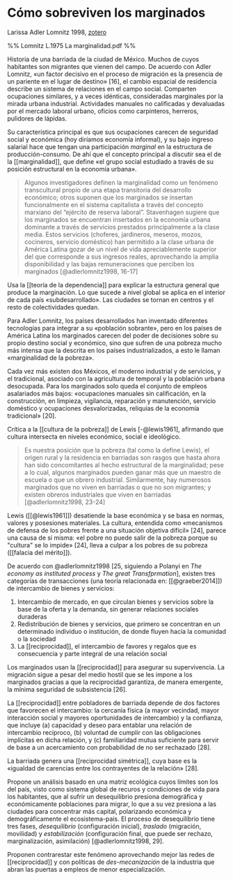 # Cómo sobreviven los marginados
Larissa Adler Lomnitz 1998, [zotero](zotero://select/items/@adlerlomnitz1998)

%% Lomnitz L.1975 La marginalidad.pdf %%

Historia de una barriada de la ciudad de México. Muchos de cuyos habitantes son migrantes que vienen del campo. De acuerdo con Adler Lomnitz, «un factor decisivo en el proceso de migración es la presencia de un pariente en el lugar de destino» [16], el cambio espacial de residencia describe un sistema de relaciones en el campo social. Comparten ocupaciones similares, y a veces idénticas, consideradas marginales por la mirada urbana industrial. Actividades manuales no calificadas y devaluadas por el mercado laboral urbano, oficios como carpinteros, herreros, pulidores de lápidas.

Su característica principal es que sus ocupaciones carecen de seguridad social y económica (hoy diríamos economía informal), y su bajo ingreso salarial hace que tengan una participación *marginal* en la estructura de producción-consumo. De ahí que el concepto principal a discutir sea el de la [[marginalidad]], que define «el grupo social estudiado a través de su posición estructural en la economía urbana».

> Algunos investigadores definen la marginalidad como un fenómeno transcultural propio de una etapa transitoria del desarrollo económico; otros suponen que los marginados se insertan funcionalmente en el sistema capitalista a través del concepto marxiano del “ejército de reserva laboral”. Stavenhagen sugiere que los marginados se encuentran insertados en la economía urbana dominante a través de servicios prestados principalmente a la clase media. Estos servicios (choferes, jardineros, meseros, mozos, cocineros, servicio doméstico) han permitido a la clase urbana de América Latina gozar de un nivel de vida apreciablemente superior del que corresponde a sus ingresos reales, aprovechando la amplia disponibilidad y las bajas remuneraciones que perciben los marginados [@adlerlomnitz1998, 16-17]

Usa la [[teoría de la dependencia]] para explicar la estructura general que produce la marginación. Lo que sucede a nivel global se aplica en el interior de cada país «subdesarrollado». Las ciudades se tornan en centros y el resto de colectividades quedan.

Para Adler Lomnitz, los países desarrollados han inventado diferentes tecnologías para integrar a su «población sobrante», pero en los países de América Latina los marginados carecen del poder de decisiones sobre su propio destino social y económico, sino que sufren de una pobreza mucho más intensa que la descrita en los países industrializados, a esto le llaman «marginalidad de la pobreza».

Cada vez más existen dos Méxicos, el moderno industrial y de servicios, y el tradicional, asociado con la agricultura de temporal y la población urbana desocupada. Para los marginados solo queda el conjunto de empleos asalariados más bajos: «ocupaciones manuales sin calificación, en la construcción, en limpieza, vigilancia, reparación y manutención, servicio doméstico y ocupaciones desvalorizadas, reliquias de la economía tradicional» [20].

Crítica a la [[cultura de la pobreza]] de Lewis [-@lewis1961], afirmando que cultura intersecta en niveles económico, social e ideológico.

> Es nuestra posición que la pobreza (tal como la define Lewis), el origen rural y la residencia en barriadas son rasgos que hasta ahora han sido concomitantes al hecho estructural de la marginalidad; pese a lo cual, algunos marginados pueden ganar más que un maestro de escuela o que un obrero industrial. Similarmente, hay numerosos marginados que no viven en barriadas o que no son migrantes; y existen obreros industriales que viven en barriadas [@adlerlomnitz1998, 23-24]

Lewis ([[@lewis1961]]) desatiende la base económica y se basa en normas, valores y posesiones materiales. La cultura, entendida como «mecanismos de defensa de los pobres frente a una situación objetiva difícil» [24], parece una causa de sí misma: «el pobre no puede salir de la pobreza porque su "cultura" se lo impide» [24], lleva a culpar a los pobres de su pobreza ([[falacia del mérito]]).

De acuerdo con @adlerlomnitz1998 [25, siguiendo a Polanyi en *The economy as instituted process* y *The great Transfprmation*], existen tres categorías de transacciones (una teoría relacionada en: [[@graeber2014]]) de intercambio de bienes y servicios:

1. Intercambio de mercado, en que circulan bienes y servicios sobre la base de la oferta y la demanda, sin generar relaciones sociales duraderas
2. Redistribución de bienes y servicios, que primero se concentran en un determinado individuo o institución, de donde fluyen hacia la comunidad o la sociedad
3. La [[reciprocidad]], el intercambio de favores y regalos que es consecuencia y parte integral de una relación social

Los marginados usan la [[reciprocidad]] para asegurar su supervivencia. La migración sigue a pesar del medio hostil que se les impone a los marginados gracias a que la reciprocidad garantiza, de manera emergente, la mínima seguridad de subsistencia [26].

La [[reciprocidad]] entre pobladores de barriada depende de dos factores que favorecen el intercambio: la cercanía física (a mayor vecindad, mayor interacción social y mayores oportunidades de intercambio) y la confianza, que incluye (a) capacidad y deseo para entablar una relación de intercambio recíproco, (b) voluntad de cumplir con las obligaciones implícitas en dicha relación, y (c) familiaridad mutua suficiente para servir de base a un acercamiento con probabilidad de no ser rechazado [28].

La barriada genera una [[reciprocidad simétrica]], cuya base es la «igualdad de carencias entre los contrayentes de la relación» [28].

Propone un análisis basado en una matriz ecológica cuyos límites son los del país, visto como sistema global de recuros y condiciones de vida para los habitantes, que al sufrir un desequilibrio presiona demográfica y económicamente poblaciones para migrar, lo que a su vez presiona a las ciudades para concentrar más capital, polarizando económica y demográficamente el ecosistema-país. El proceso de desequilibrio tiene tres fases, *desequilibrio* (configuración inicial), *traslado* (migración, movilidad) y *estabilización* (configuración final, que puede ser rechazo, marginalización, asimilación) [@adlerlomnitz1998, 29].

Proponen contrarestar este fenómeno aprovechando mejor las redes de [[reciprocidad]] y con políticas de *des-mecanización* de la industria que abran las puertas a empleos de menor especialización.

